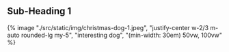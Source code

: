 ## Sub-Heading 1

{% image "./src/static/img/christmas-dog-1.jpeg", "justify-center w-2/3 m-auto rounded-lg my-5", "interesting dog", "(min-width: 30em) 50vw, 100vw" %}